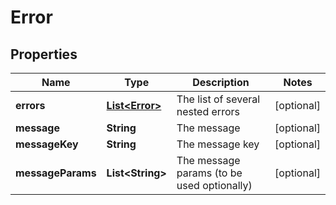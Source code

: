

# Error


## Properties

| Name | Type | Description | Notes |
|------------ | ------------- | ------------- | -------------|
|**errors** | [**List&lt;Error&gt;**](Error.md) | The list of several nested errors |  [optional] |
|**message** | **String** | The message |  [optional] |
|**messageKey** | **String** | The message key |  [optional] |
|**messageParams** | **List&lt;String&gt;** | The message params (to be used optionally) |  [optional] |




